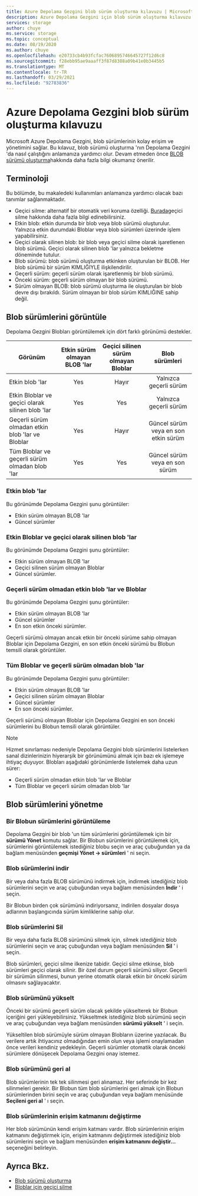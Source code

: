 ```yaml
---
title: Azure Depolama Gezgini blob sürüm oluşturma kılavuzu | Microsoft Docs
description: Azure Depolama Gezgini için blob sürüm oluşturma kılavuzu
services: storage
author: chuye
ms.service: storage
ms.topic: conceptual
ms.date: 08/19/2020
ms.author: chuye
ms.openlocfilehash: e20733cb4b93fcfac7606895746645727f12d6c8
ms.sourcegitcommit: f28ebb95ae9aaaff3f87d8388a09b41e0b3445b5
ms.translationtype: MT
ms.contentlocale: tr-TR
ms.lasthandoff: 03/29/2021
ms.locfileid: "92783836"
---
```

# <a name="azure-storage-explorer-blob-versioning-guide"></a>Azure Depolama Gezgini blob sürüm oluşturma kılavuzu

Microsoft Azure Depolama Gezgini, blob sürümlerinin kolay erişim ve yönetimini sağlar. Bu kılavuz, blob sürümü oluşturma 'nın Depolama Gezgini 'da nasıl çalıştığını anlamanıza yardımcı olur. Devam etmeden önce [BLOB sürümü oluşturma](../blobs/versioning-overview.md)hakkında daha fazla bilgi okumanız önerilir.

## <a name="terminology"></a>Terminoloji

Bu bölümde, bu makaledeki kullanımları anlamanıza yardımcı olacak bazı tanımlar sağlanmaktadır.

- Geçici silme: alternatif bir otomatik veri koruma özelliği. [Burada](../blobs/soft-delete-blob-overview.md)geçici silme hakkında daha fazla bilgi edinebilirsiniz.
- Etkin blob: etkin durumda bir blob veya blob sürümü oluşturulur. Yalnızca etkin durumdaki Bloblar veya blob sürümleri üzerinde işlem yapabilirsiniz.
- Geçici olarak silinen blob: bir blob veya geçici silme olarak işaretlenen blob sürümü. Geçici olarak silinen blob 'lar yalnızca bekletme döneminde tutulur.
- Blob sürümü: blob sürümü oluşturma etkinken oluşturulan bir BLOB. Her blob sürümü bir sürüm KIMLIĞIYLE ilişkilendirilir.
- Geçerli sürüm: geçerli sürüm olarak işaretlenmiş bir blob sürümü.
- Önceki sürüm: geçerli sürüm olmayan bir blob sürümü.
- Sürüm olmayan BLOB: blob sürümü oluşturma ile oluşturulan bir blob devre dışı bırakıldı. Sürüm olmayan bir blob sürüm KIMLIĞINE sahip değil.

## <a name="view-blob-versions"></a>Blob sürümlerini görüntüle

Depolama Gezgini Blobları görüntülemek için dört farklı görünümü destekler.

| Görünüm | Etkin sürüm olmayan BLOB 'lar | Geçici silinen sürüm olmayan Bloblar | Blob sürümleri |
| ---- | :----------: | :-----------: | :------------------: |
| Etkin blob 'lar | Yes | Hayır | Yalnızca geçerli sürüm |
| Etkin Bloblar ve geçici olarak silinen blob 'lar | Yes | Yes | Yalnızca geçerli sürüm |
| Geçerli sürüm olmadan etkin blob 'lar ve Bloblar | Yes | Hayır | Güncel sürüm veya en son etkin sürüm |
| Tüm Bloblar ve geçerli sürüm olmadan blob 'lar | Yes | Yes | Güncel sürüm veya en son sürüm |

### <a name="active-blobs"></a>Etkin blob 'lar

Bu görünümde Depolama Gezgini şunu görüntüler:

- Etkin sürüm olmayan BLOB 'lar
- Güncel sürümler

### <a name="active-blobs-and-soft-deleted-blobs"></a>Etkin Bloblar ve geçici olarak silinen blob 'lar

Bu görünümde Depolama Gezgini şunu görüntüler:

- Etkin sürüm olmayan BLOB 'lar
- Geçici silinen sürüm olmayan Bloblar
- Güncel sürümler.

### <a name="active-blobs-and-blobs-without-current-version"></a>Geçerli sürüm olmadan etkin blob 'lar ve Bloblar

Bu görünümde Depolama Gezgini şunu görüntüler:

- Etkin sürüm olmayan BLOB 'lar
- Güncel sürümler
- En son etkin önceki sürümler. 

Geçerli sürümü olmayan ancak etkin bir önceki sürüme sahip olmayan Bloblar için Depolama Gezgini, en son etkin önceki sürümü bu Blobun temsili olarak görüntüler.

### <a name="all-blobs-and-blobs-without-current-version"></a>Tüm Bloblar ve geçerli sürüm olmadan blob 'lar

Bu görünümde Depolama Gezgini şunu görüntüler:

- Etkin sürüm olmayan BLOB 'lar
- Geçici silinen sürüm olmayan Bloblar
- Güncel sürümler
- En son önceki sürümler. 

Geçerli sürümü olmayan Bloblar için Depolama Gezgini en son önceki sürümlerini bu Blobun temsili olarak görüntüler.

> [!Note]
> Hizmet sınırlaması nedeniyle Depolama Gezgini blob sürümlerini listelerken sanal dizinlerinizin hiyerarşik bir görünümünü almak için bazı ek işlemeye ihtiyaç duyuyor. Blobları aşağıdaki görünümlerde listelemek daha uzun sürer:
> 
> - Geçerli sürüm olmadan etkin blob 'lar ve Bloblar
> - Tüm Bloblar ve geçerli sürüm olmadan blob 'lar

## <a name="manage-blob-versions"></a>Blob sürümlerini yönetme

### <a name="view-versions-of-a-blob"></a>Bir Blobun sürümlerini görüntüleme

Depolama Gezgini bir blob 'un tüm sürümlerini görüntülemek için bir **sürümü Yönet** komutu sağlar. Bir Blobun sürümlerini görüntülemek için, sürümlerini görüntülemek istediğiniz blobu seçin ve araç çubuğundan ya da bağlam menüsünden **geçmişi Yönet &rarr; sürümleri** ' ni seçin.

### <a name="download-blob-versions"></a>Blob sürümlerini indir

Bir veya daha fazla BLOB sürümünü indirmek için, indirmek istediğiniz blob sürümlerini seçin ve araç çubuğundan veya bağlam menüsünden **İndir** ' i seçin.

Bir Blobun birden çok sürümünü indiriyorsanız, indirilen dosyalar dosya adlarının başlangıcında sürüm kimliklerine sahip olur.

### <a name="delete-blob-versions"></a>Blob sürümlerini Sil

Bir veya daha fazla BLOB sürümünü silmek için, silmek istediğiniz blob sürümlerini seçin ve araç çubuğundan veya bağlam menüsünden **Sil** ' i seçin.

Blob sürümleri, geçici silme ilkenize tabidir. Geçici silme etkinse, blob sürümleri geçici olarak silinir. Bir özel durum geçerli sürümü siliyor. Geçerli bir sürümün silinmesi, bunun yerine otomatik olarak etkin bir önceki sürüm olmasını sağlayacaktır.

### <a name="promote-blob-version"></a>Blob sürümünü yükselt

Önceki bir sürümü geçerli sürüm olacak şekilde yükselterek bir Blobun içeriğini geri yükleyebilirsiniz. Yükseltmek istediğiniz blob sürümünü seçin ve araç çubuğundan veya bağlam menüsünden **sürümü yükselt** ' i seçin.

Yükseltilen blob sürümüyle sürüm olmayan Blobların üzerine yazılacak. Bu verilere artık ihtiyacınız olmadığından emin olun veya işlemi onaylamadan önce verileri kendiniz yedekleyin. Geçerli sürümler otomatik olarak önceki sürümlere dönüşecek Depolama Gezgini onay istemez.

### <a name="undelete-blob-version"></a>Blob sürümünü geri al

Blob sürümlerinin tek tek silinmesi geri alınamaz. Her seferinde bir kez silinmeleri gerekir. Bir Blobun tüm blob sürümlerini geri almak için Blobun sürümlerinden birini seçin ve araç çubuğundan veya bağlam menüsünde **Seçileni geri al** ' ı seçin.

### <a name="change-access-tier-of-blob-versions"></a>Blob sürümlerinin erişim katmanını değiştirme

Her blob sürümünün kendi erişim katmanı vardır. Blob sürümlerinin erişim katmanını değiştirmek için, erişim katmanını değiştirmek istediğiniz blob sürümlerini seçin ve bağlam menüsünden **erişim katmanını değiştir...** seçeneğini belirleyin.

## <a name="see-also"></a>Ayrıca Bkz.

* [Blob sürümü oluşturma](../blobs/versioning-overview.md)
* [Bloblar için geçici silme](../blobs/soft-delete-blob-overview.md)